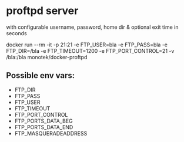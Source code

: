 # proftpd server

with configurable username, password, home dir & optional exit time in seconds

docker run --rm -it -p 21:21 -e FTP_USER=bla -e FTP_PASS=bla -e FTP_DIR=/bla -e FTP_TIMEOUT=1200 -e FTP_PORT_CONTROL=21 -v /bla:/bla monotek/docker-proftpd

## Possible env vars:

* FTP_DIR
* FTP_PASS
* FTP_USER
* FTP_TIMEOUT
* FTP_PORT_CONTROL
* FTP_PORTS_DATA_BEG
* FTP_PORTS_DATA_END
* FTP_MASQUERADEADDRESS
